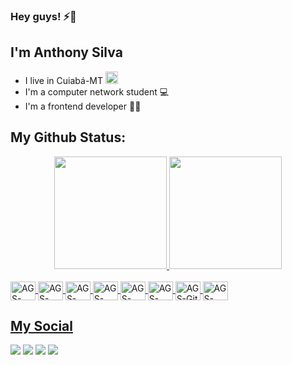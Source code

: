 ### Hey guys! ⚡🚀
## I'm Anthony Silva
- I live in Cuiabá-MT <img src="https://user-images.githubusercontent.com/82158439/137811045-851bf2e5-bae8-419b-bea3-1055121823f4.png" width="20px">
- I'm a computer network student 💻
- I'm a frontend developer 👨‍💻

## My Github Status:
<div align="center">
  <a href="https://linktr.ee/thonygs_">
  <img height="180em" src="https://github-readme-stats.vercel.app/api?username=thonygs&show_icons=true&theme=dark&include_all_commits=true&count_private=true"/>
  <img height="180em" src="https://github-readme-stats.vercel.app/api/top-langs/?username=thonygs&layout=compact&langs_count=7&theme=dark"/>
</div>
<div style="display: inline_block"><br>
  <img align="center" alt="AGS-HTML" height="30" width="40" src="https://cdn.jsdelivr.net/gh/devicons/devicon/icons/html5/html5-original.svg">
  <img align="center" alt="AGS-CSS" height="30" width="40" src="https://cdn.jsdelivr.net/gh/devicons/devicon/icons/css3/css3-original.svg">
  <img align="center" alt="AGS-JavaScript" height="30" width="40" src="https://cdn.jsdelivr.net/gh/devicons/devicon/icons/javascript/javascript-original.svg">
  <img align="center" alt="AGS-Java" height="30" width="40" src="https://cdn.jsdelivr.net/gh/devicons/devicon/icons/java/java-original.svg">
  <img align="center" alt="AGS-Python" height="30" width="40" src="https://cdn.jsdelivr.net/gh/devicons/devicon/icons/python/python-original.svg">
  <img align="center" alt="AGS-Arduino" height="30" width="40" src="https://cdn.jsdelivr.net/gh/devicons/devicon/icons/arduino/arduino-original-wordmark.svg">
  <img align="center" alt="AGS-Git" height="30" width="40" src="https://cdn.jsdelivr.net/gh/devicons/devicon/icons/git/git-original.svg">
  <img align="center" alt="AGS-VSCode" height="30" width="40" src="https://cdn.jsdelivr.net/gh/devicons/devicon/icons/vscode/vscode-original.svg">
  
</div>
  
## My Social
<div> 
  <a href="https://instagram.com/thonygs_" target="_blank"><img src="https://img.shields.io/badge/-Instagram-%23E4405F?style=for-the-badge&logo=instagram&logoColor=white" target="_blank"></a>
  <a href="https://www.linkedin.com/in/thonygs/" target="_blank"><img src="https://img.shields.io/badge/-LinkedIn-%230077B5?style=for-the-badge&logo=linkedin&logoColor=white" target="_blank"></a>
  <a href="https://www.reddit.com/user/thonygs" target="_blank"><img src="https://img.shields.io/badge/Reddit-FF4500?style=for-the-badge&logo=reddit&logoColor=white" target="_blank"></a>
  <a href = "mailto:anthonygabriel182004@gmail.com"><img src="https://img.shields.io/badge/-Gmail-%23333?style=for-the-badge&logo=gmail&logoColor=white" target="_blank"></a>
</div>
